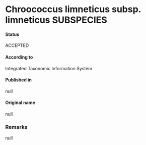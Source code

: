 # Chroococcus limneticus subsp. limneticus SUBSPECIES

#### Status
ACCEPTED

#### According to
Integrated Taxonomic Information System

#### Published in
null

#### Original name
null

### Remarks
null